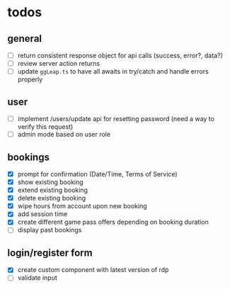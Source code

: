 # todos

## general

- [ ] return consistent response object for api calls (success, error?, data?)
- [ ] review server action returns
- [ ] update `ggLeap.ts` to have all awaits in try/catch and handle errors properly

## user

- [ ] implement /users/update api for resetting password (need a way to verify this request)
- [ ] admin mode based on user role

## bookings

- [x] prompt for confirmation (Date/Time, Terms of Service)
- [x] show existing booking
- [x] extend existing booking
- [x] delete existing booking
- [x] wipe hours from account upon new booking
- [x] add session time
- [x] create different game pass offers depending on booking duration
- [ ] display past bookings

## login/register form

- [x] create custom component with latest version of rdp
- [ ] validate input
